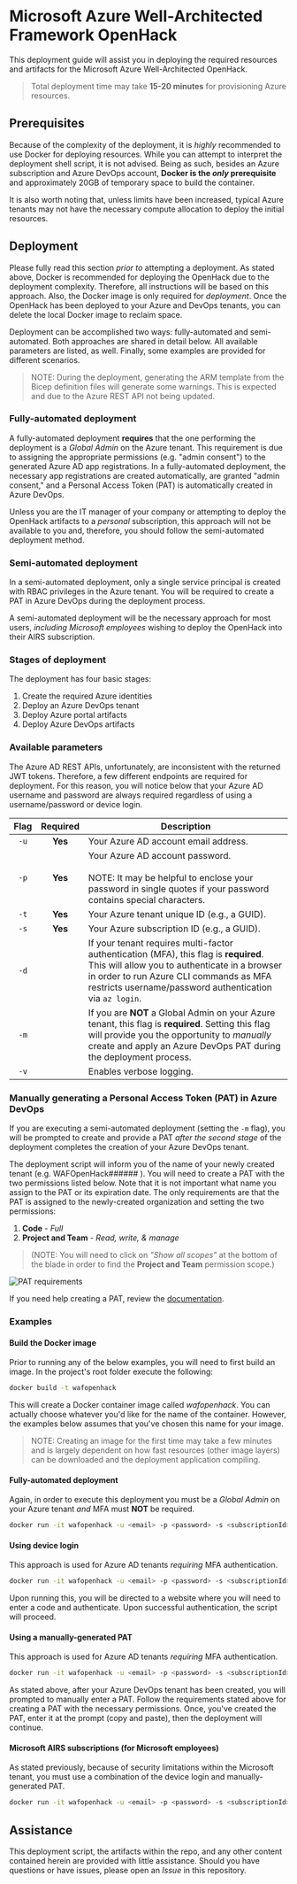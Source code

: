 # Microsoft Azure Well-Architected Framework OpenHack

This deployment guide will assist you in deploying the required resources and artifacts for the Microsoft Azure Well-Architected OpenHack.

> Total deployment time may take **15-20 minutes** for provisioning Azure resources.

## Prerequisites

Because of the complexity of the deployment, it is _highly_ recommended to use Docker for deploying resources. While you can attempt to interpret the deployment shell script, it is not advised. Being as such, besides an Azure subscription and Azure DevOps account, **Docker is the _only_ prerequisite** and approximately 20GB of temporary space to build the container.

It is also worth noting that, unless limits have been increased, typical Azure tenants may not have the necessary compute allocation to deploy the initial resources.

## Deployment

Please fully read this section _prior to_ attempting a deployment. As stated above, Docker is recommended for deploying the OpenHack due to the deployment complexity. Therefore, all instructions will be based on this approach. Also, the Docker image is only required for _deployment_. Once the OpenHack has been deployed to your Azure and DevOps tenants, you can delete the local Docker image to reclaim space.

Deployment can be accomplished two ways: fully-automated and semi-automated. Both approaches are shared in detail below. All available parameters are listed, as well. Finally, some examples are provided for different scenarios.

>NOTE: During the deployment, generating the ARM template from the Bicep definition files will generate some warnings. This is expected and due to the Azure REST API not being updated.

### Fully-automated deployment

A fully-automated deployment **requires** that the one performing the deployment is a _Global Admin_ on the Azure tenant. This requirement is due to assigning the appropriate permissions (e.g. "admin consent") to the generated Azure AD app registrations. In a fully-automated deployment, the necessary app registrations are created automatically, are granted "admin consent," and a Personal Access Token (PAT) is automatically created in Azure DevOps.

Unless you are the IT manager of your company or attempting to deploy the OpenHack artifacts to a _personal_ subscription, this approach will not be available to you and, therefore, you should follow the semi-automated deployment method.

### Semi-automated deployment

In a semi-automated deployment, only a single service principal is created with RBAC privileges in the Azure tenant. You will be required to create a PAT in Azure DevOps during the deployment process.

A semi-automated deployment will be the necessary approach for most users, _including Microsoft employees_ wishing to deploy the OpenHack into their AIRS subscription.

### Stages of deployment

The deployment has four basic stages:

1) Create the required Azure identities
2) Deploy an Azure DevOps tenant
3) Deploy Azure portal artifacts
4) Deploy Azure DevOps artifacts

### Available parameters

The Azure AD REST APIs, unfortunately, are inconsistent with the returned JWT tokens. Therefore, a few different endpoints are required for deployment. For this reason, you will notice below that your Azure AD username and password are always required regardless of using a username/password or device login.

| Flag | Required | Description |
| :--: | :------: | ----------- |
| `-u` | **Yes** | Your Azure AD account email address. |
| `-p` | **Yes** | Your Azure AD account password.<br /><br />NOTE: It may be helpful to enclose your password in single quotes if your password contains special characters. |
| `-t` | **Yes** | Your Azure tenant unique ID (e.g., a GUID). |
| `-s` | **Yes** | Your Azure subscription ID (e.g., a GUID). | |
| `-d` | | If your tenant requires multi-factor authentication (MFA), this flag is **required**. This will allow you to authenticate in a browser in order to run Azure CLI commands as MFA restricts username/password authentication via `az login`. |
| `-m` | | If you are **NOT** a Global Admin on your Azure tenant, this flag is **required**. Setting this flag will provide you the opportunity to _manually_ create and apply an Azure DevOps PAT during the deployment process. |
| `-v` | | Enables verbose logging. |

### Manually generating a Personal Access Token (PAT) in Azure DevOps

If you are executing a semi-automated deployment (setting the `-m` flag), you will be prompted to create and provide a PAT _after the second stage_ of the deployment completes the creation of your Azure DevOps tenant.

The deployment script will inform you of the name of your newly created tenant (e.g. WAFOpenHack###### ). You will need to create a PAT with the two permissions listed below. Note that it is not important what name you assign to the PAT or its expiration date. The only requirements are that the PAT is assigned to the newly-created organization and setting the two permissions:

1) **Code** - _Full_
2) **Project and Team** - _Read, write, & manage_

> (NOTE: You will need to click on _"Show all scopes"_ at the bottom of the blade in order to find the **Project and Team** permission scope.)

![PAT requirements](images/pat_requirements.png)

If you need help creating a PAT, review the [documentation](https://docs.microsoft.com/azure/devops/organizations/accounts/use-personal-access-tokens-to-authenticate?view=azure-devops&tabs=preview-page).

### Examples

#### Build the Docker image

Prior to running any of the below examples, you will need to first build an image. In the project's root folder execute the following:

```bash
docker build -t wafopenhack
```

This will create a Docker container image called _wafopenhack_. You can actually choose whatever you'd like for the name of the container. However, the examples below assumes that you've chosen this name for your image.

> NOTE: Creating an image for the first time may take a few minutes and is largely dependent on how fast resources (other image layers) can be downloaded and the deployment application compiling.

#### Fully-automated deployment

Again, in order to execute this deployment you must be a _Global Admin_ on your Azure tenant _and_ MFA must **NOT** be required.

```bash
docker run -it wafopenhack -u <email> -p <password> -s <subscriptionId> -t <tenantId>
```

#### Using device login

This approach is used for Azure AD tenants _requiring_ MFA authentication.

```bash
docker run -it wafopenhack -u <email> -p <password> -s <subscriptionId> -t <tenantId> -d
```

Upon running this, you will be directed to a website where you will need to enter a code and authenticate. Upon successful authentication, the script will proceed.

#### Using a manually-generated PAT

This approach is used for Azure AD tenants _requiring_ MFA authentication.

```bash
docker run -it wafopenhack -u <email> -p <password> -s <subscriptionId> -t <tenantId> -m
```

As stated above, after your Azure DevOps tenant has been created, you will prompted to manually enter a PAT. Follow the requirements stated above for creating a PAT with the necessary permissions. Once, you've created the PAT, enter it at the prompt (copy and paste), then the deployment will continue.

#### Microsoft AIRS subscriptions (for Microsoft employees)

As stated previously, because of security limitations within the Microsoft tenant, you must use a combination of the device login and manually-generated PAT.

```bash
docker run -it wafopenhack -u <email> -p <password> -s <subscriptionId> -t <tenantId> -d -m
```

## Assistance

This deployment script, the artifacts within the repo, and any other content contained herein are provided with little assistance. Should you have questions or have issues, please open an _Issue_ in this repository.
